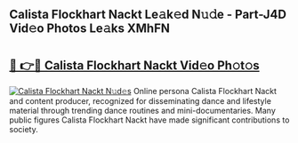 ## Calista Flockhart Nackt Le𝚊k𝚎d N𝚞𝚍e - Part-J4D Vid𝚎o Photos Le𝚊ks XMhFN

# <h2><a href="http://fb3g59p.evod.top/?m=Calista+Flockhart+Nackt">🔗 👉🔴 Calista Flockhart Nackt Vid𝚎o Ph𝚘t𝚘s</a></h2>

[![Calista Flockhart Nackt N𝚞d𝚎s](https://i.imgur.com/8V9OHl7.gif)](http://fb3g59p.evod.top/?m=Calista+Flockhart+Nackt)
Online persona Calista Flockhart Nackt and content producer, recognized for disseminating dance and lifestyle material through trending dance routines and mini-documentaries. Many public figures Calista Flockhart Nackt have made significant contributions to society. 

